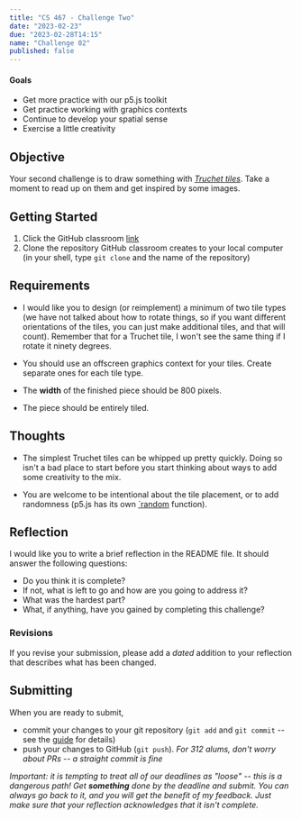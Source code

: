 ```yaml
---
title: "CS 467 - Challenge Two"
date: "2023-02-23"
due: "2023-02-28T14:15"
name: "Challenge 02"
published: false
---
```



#### Goals

- Get more practice with our p5.js toolkit
- Get practice working with graphics contexts 
- Continue to develop your spatial sense
- Exercise a little creativity


## Objective

Your second challenge is to draw something with [_Truchet tiles_](https://en.wikipedia.org/wiki/Truchet_tiles). Take a moment to read up on them and get inspired by some images. 


## Getting Started


1. Click the GitHub classroom [link](https://classroom.github.com/a/HtfgfsPA)
1. Clone the repository GitHub classroom creates to your local computer (in your shell, type `git clone` and the name of the repository)



## Requirements

- I would like you to design (or reimplement) a minimum of two tile types (we have not talked about how to rotate things, so if you want different orientations of the tiles, you can just make additional tiles, and that will count). Remember that for a Truchet tile, I won't see the same thing if I rotate it ninety degrees. 

- You should use an offscreen graphics context for your tiles. Create separate ones for each tile type. 

- The **width** of the finished piece should be 800 pixels.

- The piece should be entirely tiled. 


## Thoughts

- The simplest Truchet tiles can be whipped up pretty quickly. Doing so isn't a bad place to start before you start thinking about ways to add some creativity to the mix. 

- You are welcome to be intentional about the tile placement, or to add randomness (p5.js has its own [`random](https://p5js.org/reference/#/p5/random) function). 


## Reflection

I would like you to write a brief reflection in the README file. It should answer the following questions:

- Do you think it is complete?
- If not, what is left to go and how are you going to address it?
- What was the hardest part?
- What, if anything, have you gained by completing this challenge?


### Revisions

If you revise your submission, please add a _dated_ addition to your reflection that describes what has been changed. 



## Submitting 

When you are ready to submit, 
- commit your changes to your git repository (`git add` and `git commit` -- see the [guide](../resources/git) for details)
- push your changes to GitHub (`git push`). _For 312 alums, don't worry about PRs -- a straight commit is fine_

_Important: it is tempting to treat all of our deadlines as "loose" -- this is a dangerous path! Get **something** done by the deadline and submit. You can always go back to it, and you will get the benefit of my feedback. Just make sure that your reflection acknowledges that it isn't complete._
